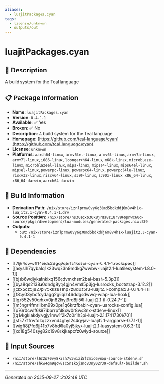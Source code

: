 ```yaml
---
aliases:
  - luajitPackages.cyan
tags:
  - license/unknown
  - outputs/out
---
```


# luajitPackages.cyan

## 📝 Description

A build system for the Teal language

## 📋 Package Information

- **Name**: `luajitPackages.cyan`
- **Version**: `0.4.1-1`
- **Available**: ✅ Yes
- **Broken**: ✅ No
- **Description**: A build system for the Teal language
- **Homepage**: [https://github.com/teal-language/cyan](https://github.com/teal-language/cyan)
- **License**: `unknown`
- **Platforms**: `aarch64-linux`, `armv5tel-linux`, `armv6l-linux`, `armv7a-linux`, `armv7l-linux`, `i686-linux`, `loongarch64-linux`, `m68k-linux`, `microblaze-linux`, `microblazeel-linux`, `mips-linux`, `mips64-linux`, `mips64el-linux`, `mipsel-linux`, `powerpc-linux`, `powerpc64-linux`, `powerpc64le-linux`, `riscv32-linux`, `riscv64-linux`, `s390-linux`, `s390x-linux`, `x86_64-linux`, `x86_64-darwin`, `aarch64-darwin`

## 🔧 Build Information

- **Derivation Path**: `/nix/store/iznlprmw0vy6q30md5bdkddj6m8v4h1x-luajit2.1-cyan-0.4.1-1.drv`
- **Source Position**: `/nix/store/ns30sqxb36k8jrds8z18rv96bpnwc60d-source/pkgs/development/lua-modules/generated-packages.nix:539`
- **Outputs**:
  - `out`:  `/nix/store/iznlprmw0vy6q30md5bdkddj6m8v4h1x-luajit2.1-cyan-0.4.1-1`

## 🔗 Dependencies

- [[7ljh4swwfl145ids2dgq9q5rfs1kd5ci-cyan-0.4.1-1.rockspec]]
- [[asyslh7qyba1q1k23wq83n9mdkg7wwbw-luajit2.1-luafilesystem-1.8.0-1]]
- [[bjsb6wdjykafnkixq156qdvmxhsm2bai-bash-5.3p3]]
- [[bya8qs2138a0dndg8yq4gjn4vm85p3jg-luarocks_bootstrap-3.12.2]]
- [[cbx5cz5j827pi75kkz8s1hp7z8d0z5r3-luajit2.1-compat53-0.14.4-1]]
- [[f8cy03ybcfqydagg2g6qiz46ddgcdwwq-wrap-lua-hook]]
- [[lgx552v50qrhxv0jn82lhyj9rd8ji56l-luajit2.1-tl-0.24.7-1]]
- [[m5ngr4fmrliibm99x0ps1q6krzfbnblr-cyan-luarocks-config.lua]]
- [[p76r0cwlf6k97ibprrpfd8xw0r8wc3nx-stdenv-linux]]
- [[q1vkgklakdylvgjy1mw1f2k7c0r1h3pi-luajit-2.1.1741730670]]
- [[sf5771frwfd3qzzxvnd4ghyl2s4qyjav-luajit2.1-argparse-0.7.1-1]]
- [[wigfi8j7fq6jj41b7v8hd6la0yj5jkyx-luajit2.1-luasystem-0.6.3-1]]
- [[xd18g540syg82x19v8xkjkapcfz0wlyd-source]]

## 📁 Input Sources

- `/nix/store/l622p70vy8k5sh7y5wizi5f2mic6ynpg-source-stdenv.sh`
- `/nix/store/shkw4qm9qcw5sc5n1k5jznc83ny02r39-default-builder.sh`

---
*Generated on 2025-09-27 12:02:49 UTC*
